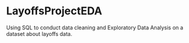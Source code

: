 # LayoffsProjectEDA
Using SQL to conduct data cleaning and Exploratory Data Analysis on a dataset about layoffs data.
